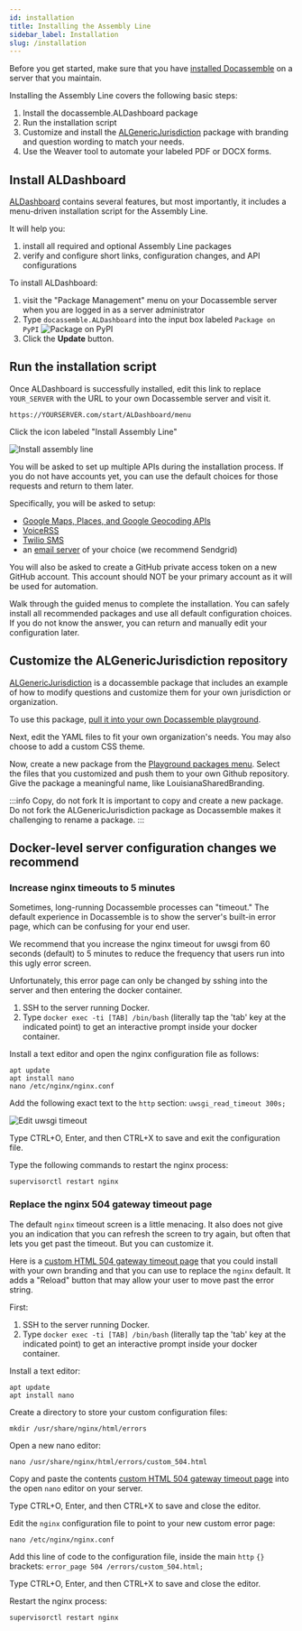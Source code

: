 ```yaml
---
id: installation
title: Installing the Assembly Line
sidebar_label: Installation
slug: /installation
---
```


Before you get started, make sure that you have [installed
Docassemble](https://suffolklitlab.org/legal-tech-class/docs/practical-guide-docassemble/setup-server)
on a server that you maintain.

Installing the Assembly Line covers the following basic steps:

1. Install the docassemble.ALDashboard package
2. Run the installation script
3. Customize and install the
   [ALGenericJurisdiction](https://github.com/SuffolkLITLab/docassemble-ALGenericJurisdiction/)
   package with branding and question wording to match your needs.
4. Use the Weaver tool to automate your labeled PDF or DOCX forms.

## Install ALDashboard

[ALDashboard](https://github.com/SuffolkLITLab/docassemble-ALDashboard) contains
several features, but most importantly, it includes a menu-driven installation
script for the Assembly Line.

It will help you:

1. install all required and optional Assembly Line packages
2. verify and configure short links, configuration changes, and API
   configurations

To install ALDashboard:

1. visit the "Package Management" menu on your Docassemble server when you are
   logged in as a server administrator
1. Type `docassemble.ALDashboard` into the input box labeled `Package on PyPI`
   ![Package on PyPI](./assets/installation_package_on_pypi.png)
1. Click the **Update** button.

## Run the installation script

Once ALDashboard is successfully installed, edit this link to replace
`YOUR_SERVER` with the URL to your own Docassemble server and visit it.

```
https://YOURSERVER.com/start/ALDashboard/menu
```

Click the icon labeled "Install Assembly Line"

![Install assembly line](./assets/installation_install_assembly_line.png)

You will be asked to set up multiple APIs during the installation process.
If you do not have accounts yet, you can use the default choices for those
requests and return to them later.

Specifically, you will be asked to setup:

* [Google Maps, Places, and Google Geocoding APIs](https://docassemble.org/docs/config.html#google)
* [VoiceRSS](https://docassemble.org/docs/config.html#voicerss)
* [Twilio SMS](https://docassemble.org/docs/config.html#twilio)
* an [email server](https://docassemble.org/docs/config.html#mail) of your choice (we recommend Sendgrid)

You will also be asked to create a GitHub private access token on a new
GitHub account. This account should NOT be your primary account as it will
be used for automation.

Walk through the guided menus to complete the installation. You can safely
install all recommended packages and use all default configuration choices.
If you do not know the answer, you can return and manually edit your
configuration later.


## Customize the ALGenericJurisdiction repository

[ALGenericJurisdiction](https://github.com/SuffolkLITLab/docassemble-ALGenericJurisdiction/)
is a docassemble package that includes an example of how to modify questions and customize
them for your own jurisdiction or organization.

To use this package, [pull it into your own Docassemble playground](https://docassemble.org/docs/playground.html#packages).

Next, edit the YAML files to fit your own organization's needs. You may also choose to
add a custom CSS theme.

Now, create a new package from the [Playground packages menu](https://docassemble.org/docs/playground.html#packages).
Select the files that you customized and push them to your own Github repository.
Give the package a meaningful name, like LouisianaSharedBranding.

:::info Copy, do not fork
It is important to copy and create a new package. Do not
fork the ALGenericJurisdiction package as Docassemble makes it
challenging to rename a package.
:::

## Docker-level server configuration changes we recommend

### Increase nginx timeouts to 5 minutes

Sometimes, long-running Docassemble processes can "timeout." The default 
experience in Docassemble is to show the server's built-in error page,
which can be confusing for your end user.

We recommend that you increase the nginx timeout for uwsgi from 60 seconds
(default) to 5 minutes to reduce the frequency that users run into this 
ugly error screen.


Unfortunately, this error page can only be changed by sshing into the
server and then entering the docker container.


1. SSH to the server running Docker.
1. Type `docker exec -ti [TAB] /bin/bash` (literally tap the 'tab' key at the
   indicated point) to get an interactive prompt inside your docker container.

Install a text editor and open the nginx configuration file as follows:

```
apt update
apt install nano
nano /etc/nginx/nginx.conf
```

Add the following exact text to the `http` section: `uwsgi_read_timeout 300s;`

![Edit uwsgi timeout](./assets/edit_uwsgi_timeout.png)

Type CTRL+O, Enter, and then CTRL+X to save and exit the configuration file.

Type the following commands to restart the nginx process:

```
supervisorctl restart nginx
```

### Replace the nginx 504 gateway timeout page

The default `nginx` timeout screen is a little menacing. It also does not give
you an indication that you can refresh the screen to try again, but often that
lets you get past the timeout. But you can customize it.

Here is a [custom HTML 504 gateway timeout
page](https://github.com/SuffolkLITLab/docassemble-ALToolbox/blob/main/docassemble/ALToolbox/data/static/custom_504.html)
that you could install with your own branding and that you can use to replace
the `nginx` default. It adds a "Reload" button that may allow your user to move
past the error string.

First:

1. SSH to the server running Docker.
1. Type `docker exec -ti [TAB] /bin/bash` (literally tap the 'tab' key at the
   indicated point) to get an interactive prompt inside your docker container.

Install a text editor:

```
apt update
apt install nano
```

Create a directory to store your custom configuration files:

```
mkdir /usr/share/nginx/html/errors
```

Open a new nano editor:

```
nano /usr/share/nginx/html/errors/custom_504.html
```

Copy and paste the contents  [custom HTML 504 gateway timeout
page](https://github.com/SuffolkLITLab/docassemble-ALToolbox/blob/main/docassemble/ALToolbox/data/static/custom_504.html)
into the open `nano` editor on your server.

Type CTRL+O, Enter, and then CTRL+X to save and close the editor.

Edit the `nginx` configuration file to point to your new custom error page:

```
nano /etc/nginx/nginx.conf
```

Add this line of code to the configuration file, inside the main `http` `{}`
brackets: `error_page 504 /errors/custom_504.html;`

Type CTRL+O, Enter, and then CTRL+X to save and close the editor.

Restart the nginx process:

```
supervisorctl restart nginx
```
